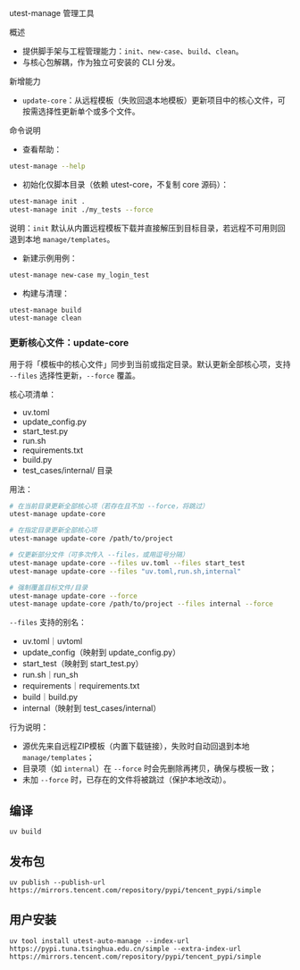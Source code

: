 utest-manage 管理工具

概述
- 提供脚手架与工程管理能力：`init`、`new-case`、`build`、`clean`。
- 与核心包解耦，作为独立可安装的 CLI 分发。

新增能力
- `update-core`：从远程模板（失败回退本地模板）更新项目中的核心文件，可按需选择性更新单个或多个文件。

命令说明
- 查看帮助：
```bash
utest-manage --help
```

- 初始化仅脚本目录（依赖 utest-core，不复制 core 源码）：
```bash
utest-manage init .
utest-manage init ./my_tests --force
```

说明：`init` 默认从内置远程模板下载并直接解压到目标目录，若远程不可用则回退到本地 `manage/templates`。

- 新建示例用例：
```bash
utest-manage new-case my_login_test
```

- 构建与清理：
```bash
utest-manage build
utest-manage clean
```

### 更新核心文件：update-core

用于将「模板中的核心文件」同步到当前或指定目录。默认更新全部核心项，支持 `--files` 选择性更新，`--force` 覆盖。

核心项清单：
- uv.toml
- update_config.py
- start_test.py
- run.sh
- requirements.txt
- build.py
- test_cases/internal/ 目录

用法：
```bash
# 在当前目录更新全部核心项（若存在且不加 --force，将跳过）
utest-manage update-core

# 在指定目录更新全部核心项
utest-manage update-core /path/to/project

# 仅更新部分文件（可多次传入 --files，或用逗号分隔）
utest-manage update-core --files uv.toml --files start_test
utest-manage update-core --files "uv.toml,run.sh,internal"

# 强制覆盖目标文件/目录
utest-manage update-core --force
utest-manage update-core /path/to/project --files internal --force
```

`--files` 支持的别名：
- uv.toml｜uvtoml
- update_config（映射到 update_config.py）
- start_test（映射到 start_test.py）
- run.sh｜run_sh
- requirements｜requirements.txt
- build｜build.py
- internal（映射到 test_cases/internal）

行为说明：
- 源优先来自远程ZIP模板（内置下载链接），失败时自动回退到本地 `manage/templates`；
- 目录项（如 `internal`）在 `--force` 时会先删除再拷贝，确保与模板一致；
- 未加 `--force` 时，已存在的文件将被跳过（保护本地改动）。

## 编译

```shell
uv build
```

## 发布包

```shell
uv publish --publish-url https://mirrors.tencent.com/repository/pypi/tencent_pypi/simple
```

## 用户安装

```shell
uv tool install utest-auto-manage --index-url https://pypi.tuna.tsinghua.edu.cn/simple --extra-index-url https://mirrors.tencent.com/repository/pypi/tencent_pypi/simple
```